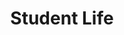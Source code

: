 ---
title: Student Life
aliases: ["/29389/info/student-life"]
bookCollapseSection: true
weight: 1
layout: 'index-page'
type: 'page'
---